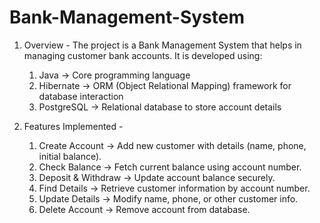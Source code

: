 # Bank-Management-System
1. Overview -
The project is a Bank Management System that helps in managing customer bank accounts. It is developed using:
    1. Java → Core programming language
    2. Hibernate → ORM (Object Relational Mapping) framework for database interaction
    3. PostgreSQL → Relational database to store account details
  
2. Features Implemented -
    1. Create Account → Add new customer with details (name, phone, initial balance).
    2. Check Balance → Fetch current balance using account number.
    3. Deposit & Withdraw → Update account balance securely.
    4. Find Details → Retrieve customer information by account number.
    5. Update Details → Modify name, phone, or other customer info.
    6. Delete Account → Remove account from database.
  


       
